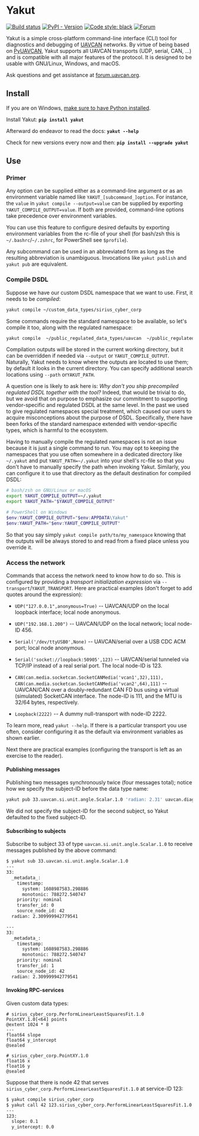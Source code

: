 # Yakut

[![Build status](https://ci.appveyor.com/api/projects/status/knl63ojynybi3co6/branch/main?svg=true)](https://ci.appveyor.com/project/Zubax/yakut/branch/main)
[![PyPI - Version](https://img.shields.io/pypi/v/yakut.svg)](https://pypi.org/project/yakut/)
[![Code style: black](https://img.shields.io/badge/code%20style-black-000000.svg)](https://github.com/psf/black)
[![Forum](https://img.shields.io/discourse/users.svg?server=https%3A%2F%2Fforum.uavcan.org&color=1700b3)](https://forum.uavcan.org)

Yakut is a simple cross-platform command-line interface (CLI) tool for diagnostics and debugging of
[UAVCAN](https://uavcan.org) networks.
By virtue of being based on [PyUAVCAN](https://github.com/UAVCAN/pyuavcan),
Yakut supports all UAVCAN transports (UDP, serial, CAN, ...)
and is compatible with all major features of the protocol.
It is designed to be usable with GNU/Linux, Windows, and macOS.

Ask questions and get assistance at [forum.uavcan.org](https://forum.uavcan.org/).

## Install

If you are on Windows,
[make sure to have Python installed](https://devblogs.microsoft.com/python/python-in-the-windows-10-may-2019-update/).

Install Yakut: **`pip install yakut`**

Afterward do endeavor to read the docs: **`yakut --help`**

Check for new versions every now and then: **`pip install --upgrade yakut`**

## Use

### Primer

Any option can be supplied either as a command-line argument or as an environment variable named like
`YAKUT_[subcommand_]option`.
For instance, the `value` in `yakut compile --output=value` can be supplied by exporting `YAKUT_COMPILE_OUTPUT=value`.
If both are provided, command-line options take precedence over environment variables.

You can use this feature to configure desired defaults by exporting environment variables from the 
rc-file of your shell (for bash/zsh this is `~/.bashrc`/`~/.zshrc`, for PowerShell see `$profile`).

Any subcommand can be used in an abbreviated form as long as the resulting abbreviation is unambiguous.
Invocations like `yakut publish` and `yakut pub` are equivalent.

### Compile DSDL

Suppose we have our custom DSDL namespace that we want to use.
First, it needs to be *compiled*:

```bash
yakut compile ~/custom_data_types/sirius_cyber_corp
```

Some commands require the standard namespace to be available,
so let's compile it too, along with the regulated namespace:

```bash
yakut compile  ~/public_regulated_data_types/uavcan  ~/public_regulated_data_types/reg
```

Compilation outputs will be stored in the current working directory, but it can be overridden if needed
via `--output` or `YAKUT_COMPILE_OUTPUT`.
Naturally, Yakut needs to know where the outputs are located to use them;
by default it looks in the current directory.
You can specify additional search locations using `--path` or`YAKUT_PATH`.

A question one is likely to ask here is:
*Why don't you ship precompiled regulated DSDL together with the tool?*
Indeed, that would be trivial to do, but we avoid that on purpose to emphasize our commitment to
supporting vendor-specific and regulated DSDL at the same level.
In the past we used to give regulated namespaces special treatment,
which caused our users to acquire misconceptions about the purpose of DSDL.
Specifically, there have been forks of the standard namespace extended with vendor-specific types,
which is harmful to the ecosystem.

Having to manually compile the regulated namespaces is not an issue because it is just a single command to run.
You may opt to keeping the namespaces that you use often somewhere in a dedicated directory like `~/.yakut`
and put `YAKUT_PATH=~/.yakut` into your shell's rc-file so that you don't have to manually specify
the path when invoking Yakut.
Similarly, you can configure it to use that directory as the default destination for compiled DSDL:

```bash
# bash/zsh on GNU/Linux or macOS
export YAKUT_COMPILE_OUTPUT=~/.yakut
export YAKUT_PATH="$YAKUT_COMPILE_OUTPUT"
```

```powershell
# PowerShell on Windows
$env:YAKUT_COMPILE_OUTPUT="$env:APPDATA\Yakut"
$env:YAKUT_PATH="$env:YAKUT_COMPILE_OUTPUT"
```

So that you say simply `yakut compile path/to/my_namespace`
knowing that the outputs will be always stored to and read from a fixed place unless you override it.

### Access the network

Commands that access the network need to know how to do so.
This is configured by providing a *transport initialization expression* via `--transport`/`YAKUT_TRANSPORT`.
Here are practical examples (don't forget to add quotes around the expression):

- `UDP("127.0.0.1",anonymous=True)` -- UAVCAN/UDP on the local loopback interface; local node anonymous.

- `UDP("192.168.1.200")` -- UAVCAN/UDP on the local network; local node-ID 456.

- `Serial('/dev/ttyUSB0',None)` -- UAVCAN/serial over a USB CDC ACM port; local node anonymous.
  
- `Serial('socket://loopback:50905',123)` -- UAVCAN/serial tunneled via TCP/IP instead of a real serial port.
  The local node-ID is 123.

- `CAN(can.media.socketcan.SocketCANMedia('vcan1',32),111), CAN(can.media.socketcan.SocketCANMedia('vcan2',64),111)` --
  UAVCAN/CAN over a doubly-redundant CAN FD bus using a virtual (simulated) SocketCAN interface.
  The node-ID is 111, and the MTU is 32/64 bytes, respectively.

- `Loopback(2222)` -- A dummy null-transport with node-ID 2222.

To learn more, read `yakut --help`.
If there is a particular transport you use often,
consider configuring it as the default via environment variables as shown earlier.

Next there are practical examples (configuring the transport is left as an exercise to the reader).

#### Publishing messages

Publishing two messages synchronously twice (four messages total);
notice how we specify the subject-ID before the data type name:

```bash
yakut pub 33.uavcan.si.unit.angle.Scalar.1.0 'radian: 2.31' uavcan.diagnostic.Record.1.1 'text: "2.31 rad"' -N2
```

We did not specify the subject-ID for the second subject, so Yakut defaulted to the fixed subject-ID.

#### Subscribing to subjects

Subscribe to subject 33 of type `uavcan.si.unit.angle.Scalar.1.0`
to receive messages published by the above command:

```bash
$ yakut sub 33.uavcan.si.unit.angle.Scalar.1.0
---
33:
  _metadata_:
    timestamp:
      system: 1608987583.298886
      monotonic: 788272.540747
    priority: nominal
    transfer_id: 0
    source_node_id: 42
  radian: 2.309999942779541

---
33:
  _metadata_:
    timestamp:
      system: 1608987583.298886
      monotonic: 788272.540747
    priority: nominal
    transfer_id: 1
    source_node_id: 42
  radian: 2.309999942779541
```

#### Invoking RPC-services

Given custom data types:

```shell
# sirius_cyber_corp.PerformLinearLeastSquaresFit.1.0
PointXY.1.0[<64] points
@extent 1024 * 8
---
float64 slope
float64 y_intercept
@sealed
```

```shell
# sirius_cyber_corp.PointXY.1.0
float16 x
float16 y
@sealed
```

Suppose that there is node 42 that serves `sirius_cyber_corp.PerformLinearLeastSquaresFit.1.0` at service-ID 123:

```bash
$ yakut compile sirius_cyber_corp
$ yakut call 42 123.sirius_cyber_corp.PerformLinearLeastSquaresFit.1.0 'points: [{x: 10, y: 1}, {x: 20, y: 2}]'
---
123:
  slope: 0.1
  y_intercept: 0.0
```
